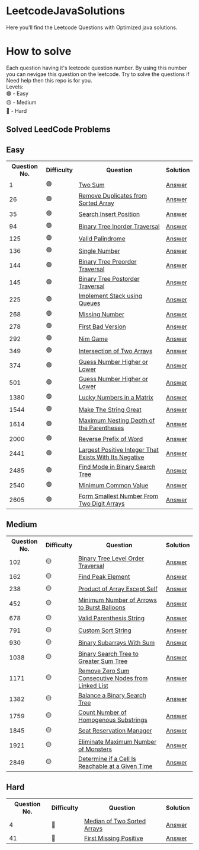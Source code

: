 # LeetcodeJavaSolutions
Here you'll find the Leetcode Questions with Optimized java solutions.

# How to solve
Each question having it's leetcode question number. By using this number you can nevigae this question on the leetcode. 
Try to solve the questions if Need help then this repo is for you.
<br>
Levels:
<br>
🟢 - Easy <br> 
🟡 - Medium <br>
🔴 - Hard <br>
## Solved LeedCode Problems
## Easy
<table>
  <tr>
    <th>Question No.</th>
    <th>Difficulty</th>
    <th>Question</th>
    <th>Solution</th>
  </tr>  

  <tr>
    <td>1</td>
   <td>🟢 </td>
    <td><a href="https://leetcode.com/problems/two-sum/description/">Two Sum</a></td>
    <td><a href="https://github.com/abhijit-003/LeetcodeJavaSolutions/blob/main/Java/Two%20Sum.java">Answer</a></td>
  </tr>
<tr>
    <td>26</td>
   <td>🟢 </td>
    <td><a href="https://leetcode.com/problems/remove-duplicates-from-sorted-array/description/">Remove Duplicates from Sorted Array</a></td>
    <td><a href="https://github.com/abhijit-003/LeetcodeJavaSolutions/blob/main/Java/Remove%20Duplicates%20from%20Sorted%20Array.java">Answer</a></td>
  </tr>
  
<tr>
    <td>35</td>
   <td>🟢 </td>
    <td><a href="https://leetcode.com/problems/search-insert-position/description/">Search Insert Position</a></td>
    <td><a href="https://github.com/abhijit-003/LeetcodeJavaSolutions/blob/main/Java/search%20inset%20position.java">Answer</a></td>
  </tr>
  <tr>
    <td>94</td>
   <td>🟢 </td>
    <td><a href="https://leetcode.com/problems/binary-tree-inorder-traversal/description/">Binary Tree Inorder Traversal</a></td>
    <td><a href="https://github.com/abhijit-003/LeetcodeJavaSolutions/blob/main/Java/Binary%20Tree%20Inorder%20Traversal.java">Answer</a></td>
  </tr>
  <tr>
    <td>125</td>
   <td>🟢 </td>
    <td><a href="https://leetcode.com/problems/valid-palindrome/">Valid Palindrome</a></td>
    <td><a href="https://github.com/abhijit-003/LeetcodeJavaSolutions/tree/main/Java">Answer</a></td>
  </tr>
<tr>
    <td>136</td>
   <td>🟢 </td>
    <td><a href="https://leetcode.com/problems/single-number/description/">Single Number</a></td>
    <td><a href="https://github.com/abhijit-003/LeetcodeJavaSolutions/blob/main/Java/Single%20Number.java">Answer</a></td>
  </tr>
  <tr>
    <td>144</td>
   <td>🟢 </td>
    <td><a href="https://leetcode.com/problems/binary-tree-preorder-traversal/description/">Binary Tree Preorder Traversal</a></td>
    <td><a href="https://github.com/abhijit-003/LeetcodeJavaSolutions/blob/main/Java/Binary%20Tree%20Preorder%20Traversal.java">Answer</a></td>
  </tr>
   <tr>
    <td>145</td>
   <td>🟢 </td>
    <td><a href="https://leetcode.com/problems/binary-tree-postorder-traversal/description/">Binary Tree Postorder Traversal</a></td>
    <td><a href="https://github.com/abhijit-003/LeetcodeJavaSolutions/blob/main/Java/Binary%20Tree%20Postorder%20Traversal.java">Answer</a></td>
  </tr>
<tr>
    <td>225</td>
   <td>🟢 </td>
    <td><a href="https://leetcode.com/problems/implement-stack-using-queues/description/">Implement Stack using Queues</a></td>
    <td><a href="https://github.com/abhijit-003/LeetcodeJavaSolutions/blob/main/Java/Implement%20Stack%20using%20Queues.java">Answer</a></td>
  </tr>
  
  <tr>
    <td>268</td>
   <td>🟢 </td>
    <td><a href="https://leetcode.com/problems/missing-number/description/">Missing Number</a></td>
    <td><a href="https://github.com/abhijit-003/LeetcodeJavaSolutions/blob/main/Java/Missing%20Number.java">Answer</a></td>
  </tr>
  
<tr>
    <td>278</td>
     <td>🟢 </td>
    <td><a href="https://leetcode.com/problems/first-bad-version/">First Bad Version</a></td>
    <td><a href="https://github.com/abhijit-003/LeetcodeJavaSolutions/blob/main/Java/First%20Bad%20Version.java">Answer</a></td>
  </tr>
  
  <tr>
    <td>292</td>
    <td>🟢 </td>
    <td><a href="https://leetcode.com/problems/nim-game/description/">Nim Game</a></td>
    <td><a href="https://github.com/abhijit-003/LeetcodeJavaSolutions/blob/main/Java/Find_the_pivot_integer.java">Answer</a></td>
  </tr>
  
 <tr>
    <td>349</td>
    <td>🟢 </td>
    <td><a href="https://leetcode.com/problems/intersection-of-two-arrays/description/"> Intersection of Two Arrays</a></td>
    <td><a href="https://github.com/abhijit-003/LeetcodeJavaSolutions/tree/main/Java">Answer</a></td>
  </tr>
  
  <tr>
    <td>374</td>
    <td>🟢 </td>
    <td><a href="https://leetcode.com/problems/guess-number-higher-or-lower/description/">Guess Number Higher or Lower</a></td>
    <td><a href="https://github.com/abhijit-003/LeetcodeJavaSolutions/blob/main/Java/Guess%20Number%20Higher%20or%20Lower.java">Answer</a></td>
  </tr>

 <tr>
    <td>501</td>
    <td>🟢 </td>
    <td><a href="https://leetcode.com/problems/find-mode-in-binary-search-tree/description/">Guess Number Higher or Lower</a></td>
    <td><a href="https://github.com/abhijit-003/LeetcodeJavaSolutions/blob/main/Java/Find%20Mode%20in%20Binary%20Search%20Tree.java">Answer</a></td>
  </tr>

<tr>
    <td>1380</td>
    <td>🟢 </td>
    <td><a href="https://leetcode.com/problems/lucky-numbers-in-a-matrix/description/">Lucky Numbers in a Matrix</a></td>
    <td><a href="https://github.com/abhijit-003/LeetcodeJavaSolutions/blob/main/Java/Lucky%20Numbers%20in%20a%20Matrix.java">Answer</a></td>
  </tr>
<tr>
    <td>1544</td>
    <td>🟢 </td>
    <td><a href="https://leetcode.com/problems/make-the-string-great/description/">Make The String Great</a></td>
    <td><a href="https://github.com/abhijit-003/LeetcodeJavaSolutions/blob/main/Java/Make%20The%20String%20Great.java">Answer</a></td>
  </tr>
  <tr>
    <td>1614</td>
    <td>🟢 </td>
    <td><a href="https://leetcode.com/problems/maximum-nesting-depth-of-the-parentheses/description/">Maximum Nesting Depth of the Parentheses</a></td>
    <td><a href="https://github.com/abhijit-003/LeetcodeJavaSolutions/blob/main/Java/Maximum%20Nesting%20Depth%20of%20the%20Parentheses">Answer</a></td>
  </tr>

 <tr>
    <td>2000</td>
    <td>🟢 </td>
    <td><a href="https://leetcode.com/problems/reverse-prefix-of-word/description/">Reverse Prefix of Word</a></td>
    <td><a href="https://github.com/abhijit-003/LeetcodeJavaSolutions/blob/main/Java/Reverse%20Prefix%20of%20Word.java">Answer</a></td>
  </tr>

   <tr>
    <td>2441</td>
    <td>🟢 </td>
    <td><a href="https://leetcode.com/problems/largest-positive-integer-that-exists-with-its-negative/description/">Largest Positive Integer That Exists With Its Negative</a></td>
    <td><a href="https://github.com/abhijit-003/LeetcodeJavaSolutions/blob/main/Java/Largest%20Positive%20Integer%20That%20Exists%20With%20Its%20Negative.java">Answer</a></td>
  </tr>
  
   <tr>
    <td>2485</td>
    <td>🟢 </td>
    <td><a href="https://leetcode.com/problems/remove-zero-sum-consecutive-nodes-from-linked-list/description/">Find Mode in Binary Search Tree</a></td>
    <td><a href="https://github.com/abhijit-003/LeetcodeJavaSolutions/blob/main/Java/Nim_game.java">Answer</a></td>
  </tr>
  
   <tr>
    <td>2540</td>
     <td>🟢 </td>
    <td><a href="https://leetcode.com/problems/minimum-common-value/description/">Minimum Common Value</a></td>
    <td><a href="https://github.com/abhijit-003/LeetcodeJavaSolutions/blob/main/Java/minimum%20common%20value.java">Answer</a></td>
  </tr>

  <tr>
    <td>2605</td>
     <td>🟢 </td>
    <td><a href="https://leetcode.com/problems/form-smallest-number-from-two-digit-arrays/description/">Form Smallest Number From Two Digit Arrays</a></td>
    <td><a href="https://github.com/abhijit-003/LeetcodeJavaSolutions/blob/main/Java/Form%20Smallest%20Number%20From%20Two%20Digit%20Arrays.java">Answer</a></td>
  </tr>
</table>

## Medium
<table>
   <tr>
    <th>Question No.</th>
    <th>Difficulty</th>
    <th>Question</th>
    <th>Solution</th>
  </tr>    
   <tr>
    <td>102</td>
    <td>🟡 </td>
    <td><a href="https://leetcode.com/problems/binary-tree-level-order-traversal/description/">Binary Tree Level Order Traversal</a></td>
    <td><a href="https://github.com/abhijit-003/LeetcodeJavaSolutions/blob/main/Java/Binary%20Tree%20Level%20Order%20Traversal.java">Answer</a></td>
  </tr>
 <tr>
    <td>162</td>
    <td>🟡 </td>
    <td><a href="https://leetcode.com/problems/find-peak-element/description/">Find Peak Element</a></td>
    <td><a href="https://github.com/abhijit-003/LeetcodeJavaSolutions/blob/main/Java/Find%20Peak%20Element.java">Answer</a></td>
  </tr>
   <tr>
    <td>238</td>
     <td>🟡 </td>
    <td><a href="https://leetcode.com/problems/product-of-array-except-self/description/">Product of Array Except Self</a></td>
    <td><a href="https://github.com/abhijit-003/LeetcodeJavaSolutions/blob/main/Java/Product%20of%20Array%20Except%20Self.java">Answer</a></td>
  </tr>
  <tr>
    <td>452</td>
     <td>🟡 </td>
    <td><a href="https://leetcode.com/problems/minimum-number-of-arrows-to-burst-balloons/description/?envType=daily-question&envId=2024-03-18">Minimum Number of Arrows to Burst Balloons</a></td>
    <td><a href="https://github.com/abhijit-003/LeetcodeJavaSolutions/blob/main/Java/Minimum%20Number%20of%20Arrows%20to%20Burst%20Balloons.java">Answer</a></td>
  </tr>
   <tr>
    <td>678</td>
     <td>🟡 </td>
    <td><a href="https://leetcode.com/problems/valid-parenthesis-string/description/">Valid Parenthesis String</a></td>
    <td><a href="https://github.com/abhijit-003/LeetcodeJavaSolutions/blob/main/Java/Valid%20Parenthesis%20String.java">Answer</a></td>
  </tr>
  <tr>
    <td>791</td>
    <td>🟡 </td>
    <td><a href="https://leetcode.com/problems/custom-sort-string/description/">Custom Sort String</a></td>
    <td><a href="https://github.com/abhijit-003/LeetcodeJavaSolutions/blob/main/Java/Custom%20Sort%20String.java">Answer</a></td>
  </tr>
   <tr>
    <td>930</td>
   <td>🟡 </td>
    <td><a href="https://leetcode.com/problems/binary-subarrays-with-sum/"> Binary Subarrays With Sum</a></td>
    <td><a href="https://github.com/abhijit-003/LeetcodeJavaSolutions/blob/main/Java/Binary%20Subarrays%20With%20Sum.java">Answer</a></td>
  </tr>
  
<tr>
    <td>1038</td>
    <td>🟡 </td>
    <td><a href="https://leetcode.com/problems/binary-search-tree-to-greater-sum-tree/description/?envType=daily-question&envId=2024-06-25">Binary Search Tree to Greater Sum Tree</a></td>
    <td><a href="https://github.com/abhijit-003/LeetcodeJavaSolutions/blob/main/Java/Binary%20Search%20Tree%20to%20Greater%20Sum%20Tree.java">Answer</a></td>
  </tr>
  
  <tr>
    <td>1171</td>
    <td>🟡 </td>
    <td><a href="https://leetcode.com/problems/remove-zero-sum-consecutive-nodes-from-linked-list/description/">Remove Zero Sum Consecutive Nodes from Linked List</a></td>
    <td><a href="https://github.com/abhijit-003/LeetcodeJavaSolutions/blob/main/Java/Remove_Zero_Sum_Consecutive_Nodes_from_Linked_List.java">Answer</a></td>
  </tr>

<tr>
    <td>1382</td>
    <td>🟡 </td>
    <td><a href="https://leetcode.com/problems/balance-a-binary-search-tree/description/?envType=daily-question&envId=2024-06-26">Balance a Binary Search Tree</a></td>
    <td><a href="https://github.com/abhijit-003/LeetcodeJavaSolutions/blob/main/Java/Balance%20a%20Binary%20Search%20Tree.java">Answer</a></td>
  </tr>

<tr>
    <td>1759</td>
    <td>🟡 </td>
    <td><a href="https://leetcode.com/problems/count-number-of-homogenous-substrings/description/">Count Number of Homogenous Substrings</a></td>
    <td><a href="https://github.com/abhijit-003/LeetcodeJavaSolutions/blob/main/Java/Count%20Number%20of%20Homogenous%20Substrings.java">Answer</a></td>
  </tr>
  
  <tr>
    <td>1845</td>
    <td>🟡 </td>
    <td><a href="https://leetcode.com/problems/seat-reservation-manager/description/">Seat Reservation Manager</a></td>
    <td><a href="https://github.com/abhijit-003/LeetcodeJavaSolutions/blob/main/Java/Seat%20Reservation%20Manager.java">Answer</a></td>
  </tr>
  <tr>
    <td>1921</td>
    <td>🟡 </td>
    <td><a href="https://leetcode.com/problems/eliminate-maximum-number-of-monsters/description/">Eliminate Maximum Number of Monsters</a></td>
    <td><a href="https://github.com/abhijit-003/LeetcodeJavaSolutions/blob/main/Java/Eliminate%20Maximum%20Number%20of%20Monsters.java">Answer</a></td>
  </tr>

  <tr>
    <td>2849</td>
    <td>🟡 </td>
    <td><a href="https://leetcode.com/problems/determine-if-a-cell-is-reachable-at-a-given-time/description/">Determine if a Cell Is Reachable at a Given Time</a></td>
    <td><a href="https://github.com/abhijit-003/LeetcodeJavaSolutions/blob/main/Java/Determine%20if%20a%20Cell%20Is%20Reachable%20at%20a%20Given%20Time.java">Answer</a></td>
  </tr>
</table>


## Hard
<table>
   <tr>
    <th>Question No.</th>
    <th>Difficulty</th>
    <th>Question</th>
    <th>Solution</th>
  </tr>  

  <tr>
    <td>4</td>
    <td>🔴</td>
    <td><a href="https://leetcode.com/problems/median-of-two-sorted-arrays/description/">Median of Two Sorted Arrays</a></td>
    <td><a href="https://github.com/abhijit-003/LeetcodeJavaSolutions/blob/main/Java/Median%20of%20Two%20Sorted%20Arrays.java">Answer</a></td>
  </tr>
  <tr>
    <td>41</td>
    <td>🔴</td>
    <td><a href="https://leetcode.com/problems/first-missing-positive/">First Missing Positive</a></td>
    <td><a href="https://github.com/abhijit-003/LeetcodeJavaSolutions/blob/main/Java/First%20Missing%20Positive.java">Answer</a></td>
  </tr>
  
</table>
